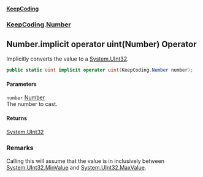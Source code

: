 #### [KeepCoding](index.md 'index')
### [KeepCoding](KeepCoding.md 'KeepCoding').[Number](Number.md 'KeepCoding.Number')
## Number.implicit operator uint(Number) Operator
Implicitly converts the value to a [System.UInt32](https://docs.microsoft.com/en-us/dotnet/api/System.UInt32 'System.UInt32').  
```csharp
public static uint implicit operator uint(KeepCoding.Number number);
```
#### Parameters
<a name='KeepCoding_Number_op_Implicituint(KeepCoding_Number)_number'></a>
`number` [Number](Number.md 'KeepCoding.Number')  
The number to cast.
  
#### Returns
[System.UInt32](https://docs.microsoft.com/en-us/dotnet/api/System.UInt32 'System.UInt32')  
### Remarks
Calling this will assume that the value is in inclusively between [System.UInt32.MinValue](https://docs.microsoft.com/en-us/dotnet/api/System.UInt32.MinValue 'System.UInt32.MinValue') and [System.UInt32.MaxValue](https://docs.microsoft.com/en-us/dotnet/api/System.UInt32.MaxValue 'System.UInt32.MaxValue').  

